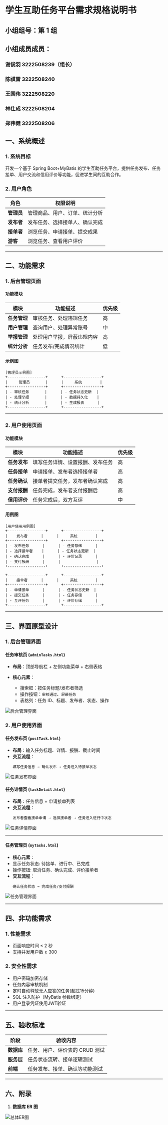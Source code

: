 # 学生互助任务平台需求规格说明书

## 小组组号：第 1 组

## 小组成员成员：

### 谢俊羽 3222508239（组长）

### 陈祺雷 3222508240

### 王国伟 3222508220

### 林仕成 3222508204

### 郑伟健 3222508206

## 一、系统概述

### 1. 系统目标

开发一个基于 Spring Boot+MyBatis 的学生互助任务平台，提供任务发布、任务接单、用户交流和信用评价等功能，促进学生间的互助合作。

### 2. 用户角色

| 角色       | 权限说明                       |
| ---------- | ------------------------------ |
| **管理员** | 管理商品、用户、订单、统计分析 |
| **发布者** | 发布任务、选择接单人、确认完成 |
| **接单者** | 浏览任务、申请接单、提交成果   |
| **游客**   | 浏览任务、查看用户评价         |

---


## 二、功能需求

### 1. 后台管理页面

#### 功能模块

| 模块         | 功能描述                   | 优先级 |
| ------------ | -------------------------- | ------ |
| **任务管理** | 审核任务、处理违规任务     | 高     |
| **用户管理** | 查询用户、处理异常账号     | 中     |
| **举报管理** | 处理用户举报，屏蔽违规内容 | 高     |
| **统计分析** | 任务发布/完成情况统计      | 低     |

#### 示例图

```plaintext
[管理员示例图]
+-----------------+      +-----------------+
|     管理员       |      |     系统        |
+-----------------+      +-----------------+
| - 审核任务       |      | - 任务状态更新  |
| - 处理举报       |      | - 数据持久化    |
| - 统计分析       |      | - 生成报表      |
+-----------------+      +-----------------+
```

---

### 2. 用户使用页面

#### 功能模块

| 模块         | 功能描述                         | 优先级 |
| ------------ | -------------------------------- | ------ |
| **任务发布** | 填写任务详情、设置报酬、发布任务 | 高     |
| **任务接单** | 申请接单、发布者选择接单者       | 高     |
| **任务确认** | 接单者提交任务，发布者确认完成   | 高     |
| **支付报酬** | 任务完成，发布者支付报酬后       | 高      |
| **信用评价** | 任务完成后，双方互评             | 中     |



#### 用例图

```plaintext
[用户使用用例图]
+-----------------+      +-----------------+
|    发布者      |      |     系统        |
+-----------------+      +-----------------+
| - 发布任务      |      | - 任务存储      |
| - 选择接单者    |      | - 任务状态更新  |
| - 确认完成      |      | - 评价记录      |
| - 支付报酬      |      |                |
+-----------------+      +-----------------+

+-----------------+      +-----------------+
|    接单者      |      |     系统        |
+-----------------+      +-----------------+
| - 申请接单      |      | - 任务状态更新  |
| - 提交任务      |      | - 任务存储      |
| - 互评任务      |      | - 评价存储      |
+-----------------+      +-----------------+

```

---


## 三、界面原型设计

### 1. 后台管理界面

#### 任务审核页 (`adminTasks.html`)

- **布局**：顶部导航栏 + 左侧功能菜单 + 右侧表格
- **核心元素**：

  - 搜索框：按任务标题/发布者筛选
  - 操作按钮：`审核通过`、`屏蔽任务`
  - 表格列：任务 ID、标题、发布者、状态、操作


![后台管理界面](./后台管理界面.png)


### 2. 用户使用界面

#### 任务发布页 (`postTask.html`)

- **布局**：输入任务标题、详情、报酬、截止时间
- **交互流程**：
  ```plaintext
  填写任务信息 → 确认发布 → 任务进入待接单状态
  ```

![任务发布界面](./任务发布界面.png)

#### 任务详情页 (`taskDetail.html`)

- **布局**：任务信息 + 申请接单列表
- **交互流程**：  
  ```plaintext
  发布者查看接单申请 → 选择接单者 → 任务进入进行中状态
  ``` 

![任务详情界面](./任务详情界面.png)

---

#### 任务管理页 (`myTasks.html`)

- **核心元素**：
- 显示任务状态: 待接单、进行中、已完成
- 操作按钮: 取消任务、确认完成、评价接单者
- **交互流程**：
  ```plaintext
  确认任务状态 → 完成任务/支付报酬
  ```

![任务管理界面](./任务管理界面.png)

---

## 四、非功能需求

### 1. 性能需求

- 页面响应时间 ≤ 2 秒
- 支持并发用户数 ≥ 300

### 2. 安全性需求

- 用户密码加密存储
- 任务内容审核机制
- 定时自动释放无人应答的任务(超过15分钟)
- SQL 注入防护（MyBatis 参数绑定）
- 用户登录凭证使用JWT验证


---

## 五、验收标准

| 阶段       | 验收内容                       |
| ---------- | ------------------------------ |
| **数据库** | 任务、用户、评价表的 CRUD 测试 |
| **服务层** | 任务状态流转、接单逻辑测试     |
| **前端**   | 任务发布、接单、确认等功能测试 |

---

## 六、附录

1. **数据库 ER 图**

![总体ER图](./ER.png)
